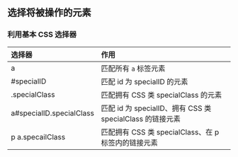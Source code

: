 ## 选择将被操作的元素

### 利用基本 CSS 选择器

| 选择器 | 作用 |
| :--- | :--- |
| a | 匹配所有 `a` 标签元素 |
| #specialID | 匹配 id 为 specialID 的元素 |
| .specialClass | 匹配拥有 CSS 类 specialClass 的元素 |
| a#specialID.specialClass | 匹配 id 为 specialID、拥有 CSS 类 specialClass 的链接元素 |
| p a.specailClass | 匹配拥有 CSS 类 specialClass、在 p 标签内的链接元素 |